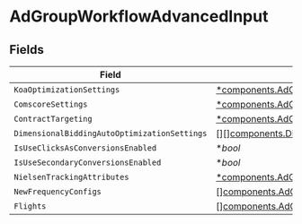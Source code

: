 # AdGroupWorkflowAdvancedInput


## Fields

| Field                                                                                                                                 | Type                                                                                                                                  | Required                                                                                                                              | Description                                                                                                                           |
| ------------------------------------------------------------------------------------------------------------------------------------- | ------------------------------------------------------------------------------------------------------------------------------------- | ------------------------------------------------------------------------------------------------------------------------------------- | ------------------------------------------------------------------------------------------------------------------------------------- |
| `KoaOptimizationSettings`                                                                                                             | [*components.AdGroupWorkflowKoaOptimizationSettingsInput](../../models/components/adgroupworkflowkoaoptimizationsettingsinput.md)     | :heavy_minus_sign:                                                                                                                    | N/A                                                                                                                                   |
| `ComscoreSettings`                                                                                                                    | [*components.AdGroupWorkflowComscoreSettingsInput](../../models/components/adgroupworkflowcomscoresettingsinput.md)                   | :heavy_minus_sign:                                                                                                                    | N/A                                                                                                                                   |
| `ContractTargeting`                                                                                                                   | [*components.AdGroupWorkflowContractTargetingInput](../../models/components/adgroupworkflowcontracttargetinginput.md)                 | :heavy_minus_sign:                                                                                                                    | N/A                                                                                                                                   |
| `DimensionalBiddingAutoOptimizationSettings`                                                                                          | [][][components.DimensionalBiddingDimensions](../../models/components/dimensionalbiddingdimensions.md)                                | :heavy_minus_sign:                                                                                                                    | N/A                                                                                                                                   |
| `IsUseClicksAsConversionsEnabled`                                                                                                     | **bool*                                                                                                                               | :heavy_minus_sign:                                                                                                                    | N/A                                                                                                                                   |
| `IsUseSecondaryConversionsEnabled`                                                                                                    | **bool*                                                                                                                               | :heavy_minus_sign:                                                                                                                    | N/A                                                                                                                                   |
| `NielsenTrackingAttributes`                                                                                                           | [*components.AdGroupWorkflowNielsenTrackingAttributesInput](../../models/components/adgroupworkflownielsentrackingattributesinput.md) | :heavy_minus_sign:                                                                                                                    | N/A                                                                                                                                   |
| `NewFrequencyConfigs`                                                                                                                 | [][components.AdGroupWorkflowNewFrequencyConfigInput](../../models/components/adgroupworkflownewfrequencyconfiginput.md)              | :heavy_minus_sign:                                                                                                                    | N/A                                                                                                                                   |
| `Flights`                                                                                                                             | [][components.AdGroupWorkflowFlightInput](../../models/components/adgroupworkflowflightinput.md)                                      | :heavy_minus_sign:                                                                                                                    | N/A                                                                                                                                   |